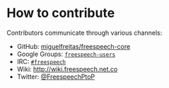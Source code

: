 # How to contribute

Contributors communicate through various channels:

- GitHub: [miguelfreitas/freespeech-core](https://github.com/miguelfreitas/freespeech-core/issues/)
- Google Groups: [`freespeech-users`](http://groups.google.com/d/forum/freespeech-users)
- IRC: [`#freespeech`](https://kiwiirc.com/client/chat.freenode.net/#freespeech)
- Wiki: http://wiki.freespeech.net.co
- Twitter: [@FreespeechPtoP](https://twitter.com/FreespeechPtoP)
